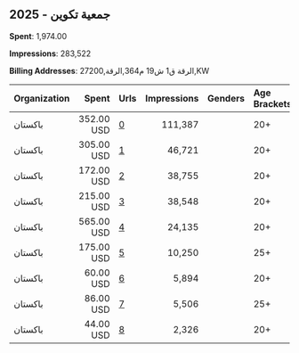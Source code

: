 ## 2025 - جمعية تكوين 
**Spent**: 1,974.00

**Impressions**: 283,522

**Billing Addresses**: الرقة ق1 ش19 م364,الرقة,27200,KW

|Organization|Spent|Urls|Impressions|Genders|Age Brackets|Country Codes|
|:---|---:|:---|---:|:---|:---|:---|
|باكستان|352.00 USD|[0](https://www.snap.com/political-ads/asset/edac166910e0cc628c62bc976dd16d6b33bcc4ec49c5218c940d6caaa2cd4872?mediaType=mp4)|111,387||20+|kuwait|
|باكستان|305.00 USD|[1](https://www.snap.com/political-ads/asset/711afb4cafe45a0a0239cd6828ed5aeece7f34d055329ebad5b43ede3b89923a?mediaType=mp4)|46,721||20+|kuwait|
|باكستان|172.00 USD|[2](https://www.snap.com/political-ads/asset/711afb4cafe45a0a0239cd6828ed5aeece7f34d055329ebad5b43ede3b89923a?mediaType=mp4)|38,755||20+|kuwait|
|باكستان|215.00 USD|[3](https://www.snap.com/political-ads/asset/a6ace6dd16d47367513bab6bee7d2f82c360e403e7fdd3c704bdbac85eb679fc?mediaType=mp4)|38,548||20+|kuwait|
|باكستان|565.00 USD|[4](https://www.snap.com/political-ads/asset/a0a19e811335d96304e9e2a0b68457eff68dff40b5a212d92e7704c25c66c38b?mediaType=jpeg)|24,135||20+|kuwait|
|باكستان|175.00 USD|[5](https://www.snap.com/political-ads/asset/8d9c88ab745f1fd949c3bbb52692d24905ef52281d4132271fd625f62bbb816c?mediaType=mp4)|10,250||25+|kuwait|
|باكستان|60.00 USD|[6](https://www.snap.com/political-ads/asset/c39b06d9c9a8da823dae79dddc7caf3e68db1251e95102e76a157fb87042f1b1?mediaType=mp4)|5,894||20+|kuwait|
|باكستان|86.00 USD|[7](https://www.snap.com/political-ads/asset/6dbe5446718fc2e6b9ce36d2340f2dad16da19cc227c1d4fe81cadacc04fb6cd?mediaType=mp4)|5,506||25+|kuwait|
|باكستان|44.00 USD|[8](https://www.snap.com/political-ads/asset/c39b06d9c9a8da823dae79dddc7caf3e68db1251e95102e76a157fb87042f1b1?mediaType=mp4)|2,326||20+|kuwait|
